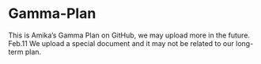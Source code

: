 # Gamma-Plan
This is Amika’s Gamma Plan on GitHub, we may upload more in the future.
Feb.11 We upload a special document and it may not be related to our long-term plan.
